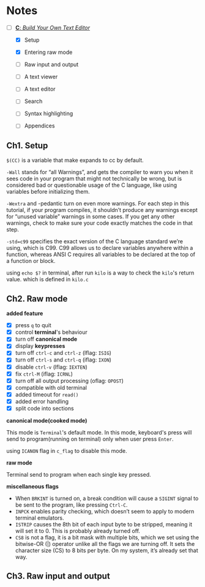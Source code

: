# Notes

- [ ] [**C**: _Build Your Own Text Editor_](https://viewsourcecode.org/snaptoken/kilo/)
    - [X] Setup
    - [X] Entering raw mode
    - [ ] Raw input and output
    - [ ] A text viewer
    - [ ] A text editor
    - [ ] Search
    - [ ] Syntax highlighting
    - [ ] Appendices


## Ch1. Setup

`$(CC)` is a variable that make expands to cc by default.

`-Wall` stands for “all Warnings”, and gets the compiler to warn you when it sees code in your program that might not technically be wrong, but is considered bad or questionable usage of the C language, like using variables before initializing them.

`-Wextra` and -pedantic turn on even more warnings. For each step in this tutorial, if your program compiles, it shouldn’t produce any warnings except for “unused variable” warnings in some cases. If you get any other warnings, check to make sure your code exactly matches the code in that step.

`-std=c99` specifies the exact version of the C language standard we’re using, which is C99. C99 allows us to declare variables anywhere within a function, whereas ANSI C requires all variables to be declared at the top of a function or block.


using `echo $?` in terminal, after run `kilo` is a way to check the `kilo`'s return value. which is defined in `kilo.c`

## Ch2. Raw mode

**added feature**

- [X] press `q` to quit
- [X] control **terminal**'s behaviour
- [X] turn off **canonical mode**
- [X] display **keypresses**
- [X] turn off `ctrl-c` and `ctrl-z` (lflag: `ISIG`)
- [X] turn off `ctrl-s` and `ctrl-q` (iflag: `IXON`)
- [X] disable `ctrl-v` (lflag: `IEXTEN`)
- [X] fix `ctrl-M` (iflag: `ICRNL`)
- [X] turn off all output processing (oflag: `OPOST`)
- [X] compatible with old terminal
- [X] added timeout for `read()`
- [X] added error handling
- [X] split code into sections

**canonical mode(cooked mode)**

This mode is `Terminal`'s default mode. In this mode, keyboard's press will send to program(running on terminal) only when user press `Enter`.

using `ICANON` flag in `c_flag` to disable this mode.

**raw mode**

Terminal send to program when each single key pressed.


**miscellaneous flags**

- When `BRKINT` is turned on, a break condition will cause a `SIGINT` signal to be sent to the program, like pressing `Ctrl-C`.
- `INPCK` enables parity checking, which doesn’t seem to apply to modern terminal emulators.
- `ISTRIP` causes the 8th bit of each input byte to be stripped, meaning it will set it to 0. This is probably already turned off.
- `CS8` is not a flag, it is a bit mask with multiple bits, which we set using the bitwise-OR (|) operator unlike all the flags we are turning off. It sets the character size (CS) to 8 bits per byte. On my system, it’s already set that way.


## Ch3. Raw input and output